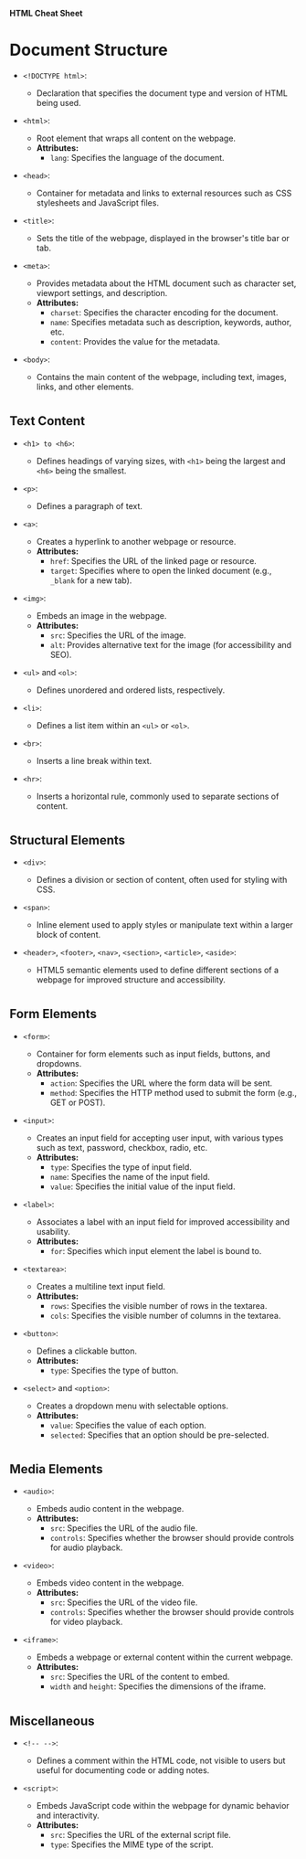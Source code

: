 **HTML Cheat Sheet**

<h1> Document Structure </h1>

- `<!DOCTYPE html>`:

  - Declaration that specifies the document type and version of HTML being used.

- `<html>`:

  - Root element that wraps all content on the webpage.
  - **Attributes:**
    - `lang`: Specifies the language of the document.

- `<head>`:

  - Container for metadata and links to external resources such as CSS stylesheets and JavaScript files.

- `<title>`:

  - Sets the title of the webpage, displayed in the browser's title bar or tab.

- `<meta>`:

  - Provides metadata about the HTML document such as character set, viewport settings, and description.
  - **Attributes:**
    - `charset`: Specifies the character encoding for the document.
    - `name`: Specifies metadata such as description, keywords, author, etc.
    - `content`: Provides the value for the metadata.

- `<body>`:
  - Contains the main content of the webpage, including text, images, links, and other elements.

# <h2> Text Content </h2>

- `<h1> to <h6>`:

  - Defines headings of varying sizes, with `<h1>` being the largest and `<h6>` being the smallest.

- `<p>`:

  - Defines a paragraph of text.

- `<a>`:

  - Creates a hyperlink to another webpage or resource.
  - **Attributes:**
    - `href`: Specifies the URL of the linked page or resource.
    - `target`: Specifies where to open the linked document (e.g., `_blank` for a new tab).

- `<img>`:

  - Embeds an image in the webpage.
  - **Attributes:**
    - `src`: Specifies the URL of the image.
    - `alt`: Provides alternative text for the image (for accessibility and SEO).

- `<ul>` and `<ol>`:

  - Defines unordered and ordered lists, respectively.

- `<li>`:

  - Defines a list item within an `<ul>` or `<ol>`.

- `<br>`:

  - Inserts a line break within text.

- `<hr>`:
  - Inserts a horizontal rule, commonly used to separate sections of content.

# <h2> Structural Elements </h2>

- `<div>`:

  - Defines a division or section of content, often used for styling with CSS.

- `<span>`:

  - Inline element used to apply styles or manipulate text within a larger block of content.

- `<header>`, `<footer>`, `<nav>`, `<section>`, `<article>`, `<aside>`:
  - HTML5 semantic elements used to define different sections of a webpage for improved structure and accessibility.

# <h2> Form Elements </h2>

- `<form>`:

  - Container for form elements such as input fields, buttons, and dropdowns.
  - **Attributes:**
    - `action`: Specifies the URL where the form data will be sent.
    - `method`: Specifies the HTTP method used to submit the form (e.g., GET or POST).

- `<input>`:

  - Creates an input field for accepting user input, with various types such as text, password, checkbox, radio, etc.
  - **Attributes:**
    - `type`: Specifies the type of input field.
    - `name`: Specifies the name of the input field.
    - `value`: Specifies the initial value of the input field.

- `<label>`:

  - Associates a label with an input field for improved accessibility and usability.
  - **Attributes:**
    - `for`: Specifies which input element the label is bound to.

- `<textarea>`:

  - Creates a multiline text input field.
  - **Attributes:**
    - `rows`: Specifies the visible number of rows in the textarea.
    - `cols`: Specifies the visible number of columns in the textarea.

- `<button>`:

  - Defines a clickable button.
  - **Attributes:**
    - `type`: Specifies the type of button.

- `<select>` and `<option>`:
  - Creates a dropdown menu with selectable options.
  - **Attributes:**
    - `value`: Specifies the value of each option.
    - `selected`: Specifies that an option should be pre-selected.

# <h2> Media Elements </h2>

- `<audio>`:

  - Embeds audio content in the webpage.
  - **Attributes:**
    - `src`: Specifies the URL of the audio file.
    - `controls`: Specifies whether the browser should provide controls for audio playback.

- `<video>`:

  - Embeds video content in the webpage.
  - **Attributes:**
    - `src`: Specifies the URL of the video file.
    - `controls`: Specifies whether the browser should provide controls for video playback.

- `<iframe>`:
  - Embeds a webpage or external content within the current webpage.
  - **Attributes:**
    - `src`: Specifies the URL of the content to embed.
    - `width` and `height`: Specifies the dimensions of the iframe.

# <h2> Miscellaneous </h2>

- `<!-- -->`:

  - Defines a comment within the HTML code, not visible to users but useful for documenting code or adding notes.

- `<script>`:
  - Embeds JavaScript code within the webpage for dynamic behavior and interactivity.
  - **Attributes:**
    - `src`: Specifies the URL of the external script file.
    - `type`: Specifies the MIME type of the script.

